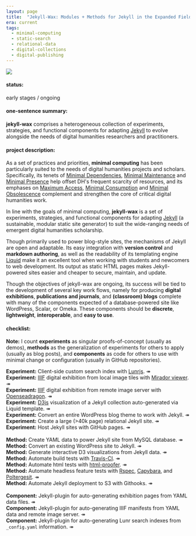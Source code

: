 ```yaml
---
layout: page
title:  "Jekyll-Wax: Modules + Methods for Jekyll in the Expanded Field"
era: current
tags:
  - minimal-computing
  - static-search
  - relational-data
  - digital-collections
  - digital-publishing
---
```

<img src="http://www.vvork.com/wp-content/uploads/2009/01/picture-8.png"/>

#### status:
early stages / ongoing

#### one-sentence summary:
__jekyll-wax__ comprises a heterogeneous collection of experiments, strategies, and functional components for adapting [Jekyll](http://jekyllrb.com) to evolve alongside the needs of digital humanities researchers and practitioners.

#### project description:

As a set of practices and priorities, **minimal computing** has been particularly suited to the needs of digital humanities projects and scholars. Specifically, its tenets of [Minimal Dependencies](http://go-dh.github.io/mincomp/thoughts/2016/10/03/tldr#minimal-dependencies), [Minimal Maintenance](http://go-dh.github.io/mincomp/thoughts/2016/10/03/tldr#minimal-maintenance) and [Minimal Presence](http://go-dh.github.io/mincomp/thoughts/2016/10/03/tldr#minimal-presence) help offset DH's frequent scarcity of resources, and its emphases on [Maximum Access](http://go-dh.github.io/mincomp/thoughts/2016/10/03/tldr#maximum-access), [Minimal Consumption](http://go-dh.github.io/mincomp/thoughts/2016/10/03/tldr#minimal-use) and [Minimal Obsolescence](http://go-dh.github.io/mincomp/thoughts/2016/10/03/tldr#minimal-obsolescence) complement and strengthen the core of critical digital humanities work.

In line with the goals of minimal computing, **jekyll-wax** is a set of experiments, strategies, and functional components for adapting [Jekyll](http://jekyllrb.com) (a sustainable, modular static site generator) to suit the wide-ranging needs of emergent digital humanities scholarship.

Though primarily used to power blog-style sites, the mechanisms of Jekyll are open and adaptable. Its easy integration with **version control** and **markdown authoring**, as well as the readability of its templating engine [Liquid](https://help.shopify.com/themes/liquid) make it an excellent tool when working with students and newcomers to web development. Its output as static HTML pages makes Jekyll-powered sites easier and cheaper to secure, maintain, and update.

Though the objectives of jekyll-wax are ongoing, its success will be tied to the development of several key work flows, namely for producing **digital exhibitions**, **publications and journals**, and **(classroom) blogs** complete with many of the components expected of a database-powered site like WordPress, Scalar, or Omeka. These components should be **discrete**, **lightweight**, **interoperable**, and **easy to use**.

#### checklist:

**Note:** I count **experiments** as singular proofs-of-concept (usually as demos), **methods** as the generalization of experiments for others to apply (usually as blog posts), and **components** as code for others to use with minimal change or configuration (usually in GitHub repositories).

<i class="fa fa-check-square-o" aria-hidden="true"></i> **Experiment:** Client-side custom search index with [Lunrjs](). ↠ <br>
<i class="fa fa-check-square-o" aria-hidden="true"></i> **Experiment:** [IIIF]() digital exhibition from local image tiles with [Mirador viewer](). ↠ <br>
<i class="fa fa-check-square-o" aria-hidden="true"></i> **Experiment:** [IIIF]() digital exhibition from remote image server with [Openseadragon](). ↠ <br>
<i class="fa fa-check-square-o" aria-hidden="true"></i> **Experiment:** [D3js]() visualization of a Jekyll collection auto-generated via Liquid template. ↠ <br>
<i class="fa fa-check-square-o" aria-hidden="true"></i> **Experiment:** Convert an entire WordPress blog theme to work with Jekyll. ↠ <br>
<i class="fa fa-check-square-o" aria-hidden="true"></i> **Experiment:** Create a large (>40k page) relational Jekyll site. ↠ <br>
<i class="fa fa-check-square-o" aria-hidden="true"></i> **Experiment:** Host Jekyll sites with GitHub pages. ↠ <br>
<br>
<i class="fa fa-check-square-o" aria-hidden="true"></i> **Method:** Create YAML data to power Jekyll site from MySQL database. ↠ <br>
<i class="fa fa-check-square-o" aria-hidden="true"></i> **Method:** Convert an existing WordPress site to Jekyll. ↠ <br>
<i class="fa fa-check-square-o" aria-hidden="true"></i> **Method:** Generate interactive D3 visualizations from Jekyll data. ↠ <br>
<i class="fa fa-check-square-o" aria-hidden="true"></i> **Method:** Automate build tests with [Travis-CI](). ↠ <br>
<i class="fa fa-check-square-o" aria-hidden="true"></i> **Method:** Automate html tests with [html-proofer](). ↠ <br>
<i class="fa fa-check-square-o" aria-hidden="true"></i> **Method:** Automate headless feature tests with [Rspec](), [Capybara](), and [Poltergesit](). ↠ <br>
<i class="fa fa-square-o" aria-hidden="true"></i> **Method:** Automate Jekyll deployment to S3 with Githooks. ↠ <br>
<br>
<i class="fa fa-check-square-o" aria-hidden="true"></i> **Component:** Jekyll-plugin for auto-generating exhibition pages from YAML data files. ↠ <br>
<i class="fa fa-square-o" aria-hidden="true"></i> **Component:** Jekyll-plugin for auto-generating IIIF manifests from YAML data and remote image server. ↠ <br>
<i class="fa fa-square-o" aria-hidden="true"></i> **Component:** Jekyll-plugin for auto-generating Lunr search indexes from `_config.yaml` information. ↠ <br>

<!-- #### links + reference: -->

<!-- __[Amet]():__ consectetur adipiscing elit.<br>
__[Amet]():__ consectetur adipiscing elit.<br>
__[Amet]():__ consectetur adipiscing elit.<br>
__[Amet]():__ consectetur adipiscing elit.<br>
__[Amet]():__ consectetur adipiscing elit.<br>
__[Amet]():__ consectetur adipiscing elit.<br>
__[Amet]():__ consectetur adipiscing elit.<br> -->
